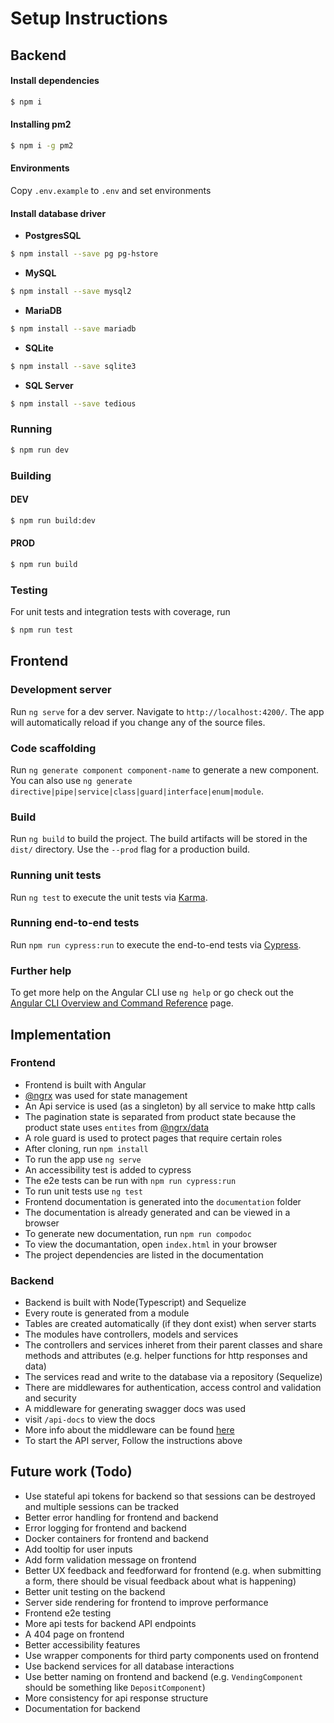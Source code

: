 # Setup Instructions

## Backend
#### Install dependencies

```bash
$ npm i
```

#### Installing pm2
```bash
$ npm i -g pm2
```

#### Environments

Copy `.env.example` to `.env` and set environments

#### Install database driver

- **PostgresSQL**
```bash
$ npm install --save pg pg-hstore
```

- **MySQL**
```bash
$ npm install --save mysql2
```

- **MariaDB**
```bash
$ npm install --save mariadb
```

- **SQLite**
```bash
$ npm install --save sqlite3
```

- **SQL Server**
```bash
$ npm install --save tedious
```

###  Running

```bash
$ npm run dev
```

### Building

#### DEV

```bash
$ npm run build:dev
```

#### PROD

```bash
$ npm run build
```

### Testing

For unit tests and integration tests with coverage, run
```bash
$ npm run test
```

## Frontend

### Development server

Run `ng serve` for a dev server. Navigate to `http://localhost:4200/`. The app will automatically reload if you change any of the source files.

### Code scaffolding

Run `ng generate component component-name` to generate a new component. You can also use `ng generate directive|pipe|service|class|guard|interface|enum|module`.

### Build

Run `ng build` to build the project. The build artifacts will be stored in the `dist/` directory. Use the `--prod` flag for a production build.

### Running unit tests

Run `ng test` to execute the unit tests via [Karma](https://karma-runner.github.io).

### Running end-to-end tests

Run `npm run cypress:run` to execute the end-to-end tests via [Cypress](https://www.cypress.io/).

### Further help

To get more help on the Angular CLI use `ng help` or go check out the [Angular CLI Overview and Command Reference](https://angular.io/cli) page.


## Implementation
### Frontend
- Frontend is built with Angular
- [@ngrx](https://ngrx.io/) was used for state management
- An Api service is used (as a singleton) by all service to make http calls
- The pagination state is separated from product state because the product state uses `entites` from [@ngrx/data](https://v10.ngrx.io/guide/data)
- A role guard is used to protect pages that require certain roles
- After cloning, run `npm install`
- To run the app use `ng serve`
- An accessibility test is added to cypress
- The e2e tests can be run with `npm run cypress:run`
- To run unit tests use `ng test`
- Frontend documentation is generated into the `documentation` folder
- The documentation is already generated and can be viewed in a browser
- To generate new documentation, run `npm run compodoc`
- To view the documantation, open `index.html` in your browser
- The project dependencies are listed in the documentation

### Backend
- Backend is built with Node(Typescript) and Sequelize
- Every route is generated from a module
- Tables are created automatically (if they dont exist) when server starts
- The modules have controllers, models and services
- The controllers and services inheret from their parent classes and share methods and attributes (e.g. helper functions for http responses and data)
- The services read and write to the database via a repository (Sequelize)
- There are middlewares for authentication, access control and validation and security
- A middleware for generating swagger docs was used
- visit `/api-docs` to view the docs
- More info about the middleware can be found [here](https://www.npmjs.com/package/express-swagger-ui-generator)
- To start the API server, Follow the instructions above

## Future work (Todo)
- Use stateful api tokens for backend so that sessions can be destroyed and multiple sessions can be tracked
- Better error handling for frontend and backend
- Error logging for frontend and backend
- Docker containers for frontend and backend
- Add tooltip for user inputs
- Add form validation message on frontend
- Better UX feedback and feedforward for frontend (e.g. when submitting a form, there should be visual feedback about what is happening)
- Better unit testing on the backend
- Server side rendering for frontend to improve performance
- Frontend e2e testing
- More api tests for backend API endpoints
- A 404 page on frontend
- Better accessibility features
- Use wrapper components for third party components used on frontend
- Use backend services for all database interactions
- Use better naming on frontend and backend (e.g. `VendingComponent` should be something like `DepositComponent`)
- More consistency for api response structure
- Documentation for backend
